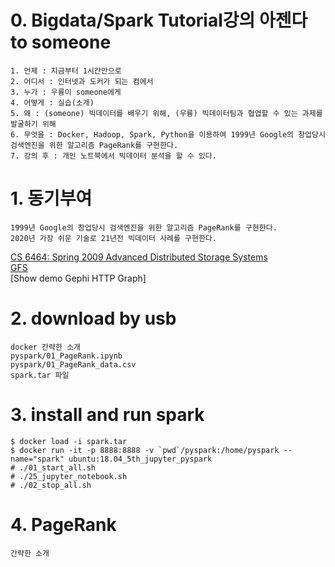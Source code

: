 # 0. Bigdata/Spark Tutorial강의 아젠다 to someone
```
1. 언제 : 지금부터 1시간안으로
2. 어디서 : 인터넷과 도커가 되는 컴에서
3. 누가 : 우륭이 someone에게
4. 어떻게 : 실습(소개)
5. 왜 : (someone) 빅데이터를 배우기 위해, (우륭) 빅데이터팀과 협업할 수 있는 과제를 발굴하기 위해
6. 무엇을 : Docker, Hadoop, Spark, Python을 이용하여 1999년 Google의 창업당시 검색엔진을 위한 알고리즘 PageRank를 구현한다.
7. 강의 후 : 개인 노트북에서 빅데이터 분석을 할 수 있다.
```

# 1. 동기부여
```
1999년 Google의 창업당시 검색엔진을 위한 알고리즘 PageRank를 구현한다.
2020년 가장 쉬운 기술로 21년전 빅데이터 사례를 구현한다.
```
[CS 6464: Spring 2009 Advanced Distributed Storage Systems](http://www.cs.cornell.edu/courses/cs6464/2009sp/sched.htm)  
[GFS](http://www.cs.cornell.edu/courses/cs6464/2009sp/lectures/15-gfs.pdf)  
[Show demo Gephi HTTP Graph]  

# 2. download by usb
```
docker 간략한 소개
pyspark/01_PageRank.ipynb
pyspark/01_PageRank_data.csv
spark.tar 파일
```

# 3. install and run spark
```
$ docker load -i spark.tar 
$ docker run -it -p 8888:8888 -v `pwd`/pyspark:/home/pyspark --name="spark" ubuntu:18.04_5th_jupyter_pyspark
# ./01_start_all.sh
# ./25_jupyter_notebook.sh
# ./02_stop_all.sh
```

# 4. PageRank
```
간략한 소개
```
